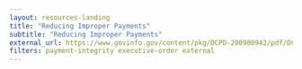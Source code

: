 ```yaml
---
layout: resources-landing
title: "Reducing Improper Payments"
subtitle: "Reducing Improper Payments" 
external_url: https://www.govinfo.gov/content/pkg/DCPD-200900942/pdf/DCPD-200900942.pdf
filters: payment-integrity executive-order external 
---
```


